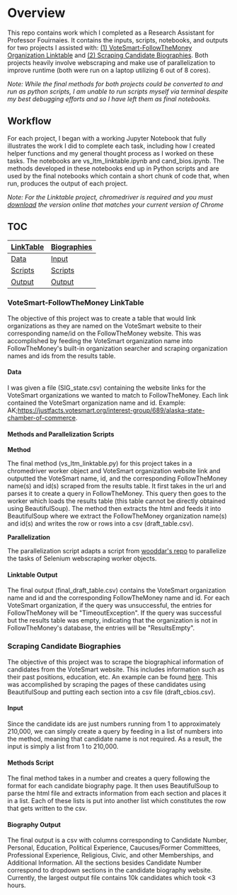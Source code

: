 # Overview

This repo contains work which I completed as a Research Assistant for Professor Fouirnaies. It contains the inputs, scripts, notebooks, and outputs for two projects I assisted with: [(1) VoteSmart-FollowTheMoney Organization Linktable](#votesmart-followthemoney-linktable) and [(2) Scraping Candidate Biographies](#scraping-candidate-biographies). Both projects heavily involve webscraping and make use of parallelization to improve runtime (both were run on a laptop utilizing 6 out of 8 cores). 

*Note: While the final methods for both projects could be converted to and run as python scripts, I am unable to run scripts myself via terminal despite my best debugging efforts and so I have left them as final notebooks.*


## Workflow

For each project, I began with a working Jupyter Notebook that fully illustrates the work I did to complete each task, including how I created helper functions and my general thought process as I worked on these tasks. The notebooks are vs_ltm_linktable.ipynb and cand_bios.ipynb. The methods developed in these notebooks end up in Python scripts and are used by the final notebooks which contain a short chunk of code that, when run, produces the output of each project. 

*Note: For the Linktable project, chromedriver is required and you must [download](https://chromedriver.chromium.org/downloads) the version online that matches your current version of Chrome*

## TOC  
[LinkTable](#votesmart-followthemoney-linktable) | [Biographies](#scraping-candidate-biographies)
--- | --- 
[Data](#data) | [Input](#input)
[Scripts](#methods-and-parallelization-scripts) | [Scripts](#methods-script)
[Output](#linktable-output) | [Output](#biography-output)



### VoteSmart-FollowTheMoney LinkTable

The objective of this project was to create a table that would link organizations as they are named on the VoteSmart website to their corresponding name/id on the FollowTheMoney website. This was accomplished by feeding the VoteSmart organization name into  FollowTheMoney's built-in organization searcher and scraping organization names and ids from the results table. 

#### Data

I was given a file (SIG_state.csv) containing the website links for the VoteSmart organizations we wanted to match to FollowTheMoney. Each link contained the VoteSmart organization name and id. Example: AK;https://justfacts.votesmart.org/interest-group/689/alaska-state-chamber-of-commerce. 


#### Methods and Parallelization Scripts

**Method**

The final method (vs_ltm_linktable.py) for this project takes in a chromedriver worker object and VoteSmart organization website link and outputted the VoteSmart name, id, and the corresponding FollowTheMoney name(s) and id(s) scraped from the results table. It first takes in the url and parses it to create a query in FollowTheMoney. This query then goes to the worker which loads the results table (this table cannot be directly obtained using BeautifulSoup). The method then extracts the html and feeds it into BeautifulSoup where we extract the FollowTheMoney organization name(s) and id(s) and writes the row or rows into a csv (draft_table.csv). 

**Parallelization**

The parallelization script adapts a script from [wooddar's repo](https://gist.github.com/wooddar/df4c89f381fa20ce819e94782dc5bc04) to parallelize the tasks of Selenium webscraping worker objects. 

#### Linktable Output

The final output (final_draft_table.csv) contains the VoteSmart organization name and id and the corresponding FollowTheMoney name and id. For each VoteSmart organization, if the query was unsuccessful, the entries for FollowTheMoney will be "TimeoutException". If the query was successful but the results table was empty, indicating that the organization is not in FollowTheMoney's database, the entries will be "ResultsEmpty". 


### Scraping Candidate Biographies

The objective of this project was to scrape the biographical information of candidates from the VoteSmart website. This includes information such as their past positions, education, etc. An example can be found [here](https://justfacts.votesmart.org/candidate/biography/74/emil-rossi). This was accomplished by scraping the pages of these candidates using BeautifulSoup and putting each section into a csv file (draft_cbios.csv). 

#### Input

Since the candidate ids are just numbers running from 1 to approximately 210,000, we can simply create a query by feeding in a list of numbers into the method, meaning that candidate name is not required. As a result, the input is simply a list from 1 to 210,000.

#### Methods Script

The final method takes in a number and creates a query following the format for each candidate biography page. It then uses BeautifulSoup to parse the html file and extracts information from each section and places it in a list. Each of these lists is put into another list which constitutes the row that gets written to the csv. 

#### Biography Output

The final output is a csv with columns corresponding to Candidate Number, Personal, Education, Political Experience, Caucuses/Former Committees, Professional Experience, Religious, Civic, and other Memberships, and Additional Information. All the sections besides Candidate Number correspond to dropdown sections in the candidate biography website. Currently, the largest output file contains 10k candidates which took <3 hours. 
